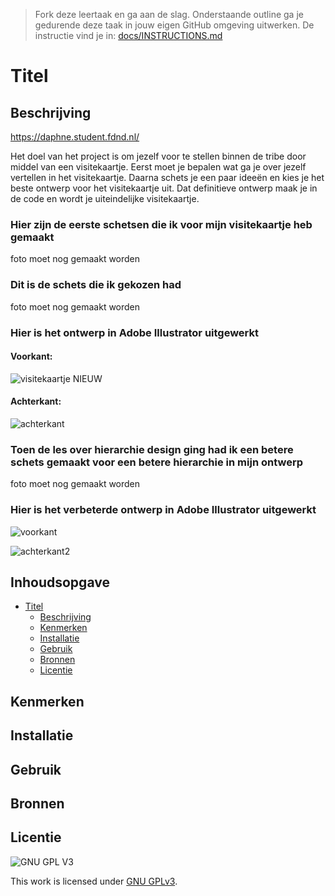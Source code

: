 > Fork deze leertaak en ga aan de slag. Onderstaande outline ga je gedurende deze taak in jouw eigen GitHub omgeving uitwerken. De instructie vind je in: [docs/INSTRUCTIONS.md](docs/INSTRUCTIONS.md)

# Titel

## Beschrijving
https://daphne.student.fdnd.nl/
<!-- Voeg een mooie poster visual toe 📸 -->
Het doel van het project is om jezelf voor te stellen binnen de tribe door middel van een visitekaartje. Eerst moet je bepalen wat ga je over jezelf vertellen in het visitekaartje. Daarna schets je een paar ideeën en kies je het beste ontwerp voor het visitekaartje uit. Dat definitieve ontwerp maak je in de code en wordt je uiteindelijke visitekaartje.

### Hier zijn de eerste schetsen die ik voor mijn visitekaartje heb gemaakt 
foto moet nog gemaakt worden

### Dit is de schets die ik gekozen had
foto moet nog gemaakt worden

### Hier is het ontwerp in Adobe Illustrator uitgewerkt
#### Voorkant:
![visitekaartje NIEUW](https://user-images.githubusercontent.com/69635977/134399303-54dff6cc-d797-4271-b392-896765a9f126.jpg)

#### Achterkant:
![achterkant](https://user-images.githubusercontent.com/69635977/134398026-f4fa08ca-f0fb-473f-9fbc-18aa8be3d4d6.jpg)

### Toen de les over hierarchie design ging had ik een betere schets gemaakt voor een betere hierarchie in mijn ontwerp
foto moet nog gemaakt worden

### Hier is het verbeterde ontwerp in Adobe Illustrator uitgewerkt
![voorkant](https://user-images.githubusercontent.com/69635977/134399427-c6032f01-03f8-4a8d-8b48-661b432e30d9.jpg)

![achterkant2](https://user-images.githubusercontent.com/69635977/134398049-ece39a88-5ca6-475f-ac9f-a8c43b82f755.jpg)

## Inhoudsopgave

- [Titel](#titel)
  * [Beschrijving](#beschrijving)
  * [Kenmerken](#kenmerken)
  * [Installatie](#installatie)
  * [Gebruik](#gebruik)
  * [Bronnen](#bronnen)
  * [Licentie](#licentie)

## Kenmerken

## Installatie

## Gebruik

## Bronnen

## Licentie

![GNU GPL V3](https://www.gnu.org/graphics/gplv3-127x51.png)

This work is licensed under [GNU GPLv3](./LICENSE).
